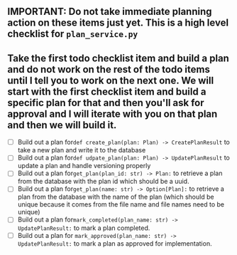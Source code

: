 ## IMPORTANT: Do not take immediate planning action on these items just yet. This is a high level checklist for `plan_service.py`

## Take the first todo checklist item and build a plan and do not work on the rest of the todo items until I tell you to work on the next one. We will start with the first checklist item and build a specific plan for that and then you'll ask for approval and I will iterate with you on that plan and then we will build it.

- [ ] Build out a plan for`def create_plan(plan: Plan) -> CreatePlanResult` to take a new plan and write it to the database
- [ ] Build out a plan for`def udpate_plan(plan: Plan) -> UpdatePlanResult` to update a plan and handle versioning properly
- [ ] Build out a plan for`get_plan(plan_id: str) -> Plan:` to retrieve a plan from the database with the plan id which should be a uuid.
- [ ] Build out a plan for`get_plan(name: str) -> Option[Plan]:` to retrieve a plan from the database with the name of the plan (which should be unique because it comes from the file name and file names need to be unique)
- [ ] Build out a plan for`mark_completed(plan_name: str) -> UpdatePlanResult:` to mark a plan completed. 
- [ ] Build out a plan for `mark_approved(plan_name: str) -> UpdatePlanResult:` to mark a plan as approved for implementation.
